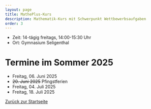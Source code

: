 ```yaml
---
layout: page
title: MathePlus-Kurs
description: Mathematik-Kurs mit Schwerpunkt Wettbewerbsaufgaben
order: 3
---
```


- Zeit: 14-tägig freitags, 14:00-15:30 Uhr
- Ort: Gymnasium Seligenthal

# Termine im Sommer 2025

- Freitag, 06. Juni 2025
- ~~20. Juni 2025~~ Pfingstferien
- Freitag, 04. Juli 2025
- Freitag, 18. Juli 2025

[Zurück zur Startseite](/)
